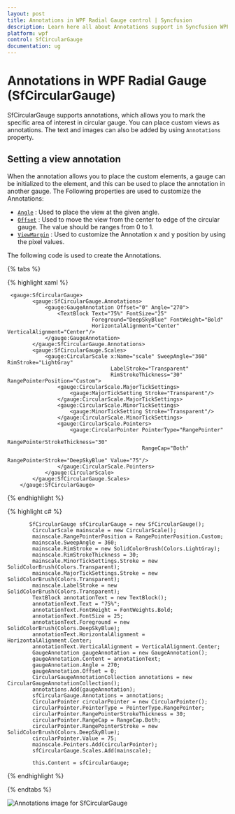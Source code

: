```yaml
---
layout: post
title: Annotations in WPF Radial Gauge control | Syncfusion
description: Learn here all about Annotations support in Syncfusion WPF Radial Gauge (SfCircularGauge) control and more.
platform: wpf
control: SfCircularGauge
documentation: ug
---
```


# Annotations in WPF Radial Gauge (SfCircularGauge)

SfCircularGauge supports annotations, which allows you to mark the specific area of interest in circular gauge. You can place custom views as annotations. The text and images can also be added by using `Annotations` property.

## Setting a view annotation

When the annotation allows you to place the custom elements, a gauge can be initialized to the element, and this can be used to place the annotation in another gauge. The Following properties are used to customize the Annotations:

* [`Angle`](https://help.syncfusion.com/cr/wpf/Syncfusion.UI.Xaml.Gauges.GaugeAnnotation.html#Syncfusion_UI_Xaml_Gauges_GaugeAnnotation_Angle) : Used to place the view at the given angle.
* [`Offset`](https://help.syncfusion.com/cr/wpf/Syncfusion.UI.Xaml.Gauges.GaugeAnnotation.html#Syncfusion_UI_Xaml_Gauges_GaugeAnnotation_Offset) : Used to move the view from the center to edge of the circular gauge. The value should be ranges from 0 to 1.
* [`ViewMargin`](https://help.syncfusion.com/cr/wpf/Syncfusion.UI.Xaml.Gauges.GaugeAnnotation.html#Syncfusion_UI_Xaml_Gauges_GaugeAnnotation_ViewMargin) : Used to customize the Annotation x and y position by using the pixel values.

The following code is used to create the Annotations.

{% tabs %}

{% highlight xaml %}

     <gauge:SfCircularGauge>
            <gauge:SfCircularGauge.Annotations>
                <gauge:GaugeAnnotation Offset="0" Angle="270">
                    <TextBlock Text="75%" FontSize="25" 
                               Foreground="DeepSkyBlue" FontWeight="Bold"
                               HorizontalAlignment="Center" VerticalAlignment="Center"/>
                </gauge:GaugeAnnotation>
            </gauge:SfCircularGauge.Annotations>
            <gauge:SfCircularGauge.Scales>
                <gauge:CircularScale x:Name="scale" SweepAngle="360" RimStroke="LightGray"
                                     LabelStroke="Transparent"
                                     RimStrokeThickness="30" RangePointerPosition="Custom">
                    <gauge:CircularScale.MajorTickSettings>
                        <gauge:MajorTickSetting Stroke="Transparent"/>
                    </gauge:CircularScale.MajorTickSettings>
                    <gauge:CircularScale.MinorTickSettings>
                        <gauge:MinorTickSetting Stroke="Transparent"/>
                    </gauge:CircularScale.MinorTickSettings>
                    <gauge:CircularScale.Pointers>
                        <gauge:CircularPointer PointerType="RangePointer" 
                                               RangePointerStrokeThickness="30" 
                                               RangeCap="Both"  
                                               RangePointerStroke="DeepSkyBlue" Value="75"/>
                    </gauge:CircularScale.Pointers>
                </gauge:CircularScale>
            </gauge:SfCircularGauge.Scales>
        </gauge:SfCircularGauge>

{% endhighlight %}

{% highlight c# %}

           SfCircularGauge sfCircularGauge = new SfCircularGauge();
            CircularScale mainscale = new CircularScale();
            mainscale.RangePointerPosition = RangePointerPosition.Custom;
            mainscale.SweepAngle = 360;
            mainscale.RimStroke = new SolidColorBrush(Colors.LightGray);
            mainscale.RimStrokeThickness = 30;
            mainscale.MinorTickSettings.Stroke = new SolidColorBrush(Colors.Transparent);
            mainscale.MajorTickSettings.Stroke = new SolidColorBrush(Colors.Transparent);
            mainscale.LabelStroke = new SolidColorBrush(Colors.Transparent);
            TextBlock annotationText = new TextBlock();
            annotationText.Text = "75%";
            annotationText.FontWeight = FontWeights.Bold;
            annotationText.FontSize = 25;
            annotationText.Foreground = new SolidColorBrush(Colors.DeepSkyBlue);
            annotationText.HorizontalAlignment = HorizontalAlignment.Center;
            annotationText.VerticalAlignment = VerticalAlignment.Center;
            GaugeAnnotation gaugeAnnotation = new GaugeAnnotation();
            gaugeAnnotation.Content = annotationText;
            gaugeAnnotation.Angle = 270;
            gaugeAnnotation.Offset = 0;
            CircularGaugeAnnotationCollection annotations = new CircularGaugeAnnotationCollection();
            annotations.Add(gaugeAnnotation);
            sfCircularGauge.Annotations = annotations;
            CircularPointer circularPointer = new CircularPointer();
            circularPointer.PointerType = PointerType.RangePointer;
            circularPointer.RangePointerStrokeThickness = 30;
            circularPointer.RangeCap = RangeCap.Both;
            circularPointer.RangePointerStroke = new SolidColorBrush(Colors.DeepSkyBlue);
            circularPointer.Value = 75;
            mainscale.Pointers.Add(circularPointer);
            sfCircularGauge.Scales.Add(mainscale);

            this.Content = sfCircularGauge;            

{% endhighlight %}

{% endtabs %}

![Annotations image for SfCircularGauge](Getting-Started_images/Annotations.png)

